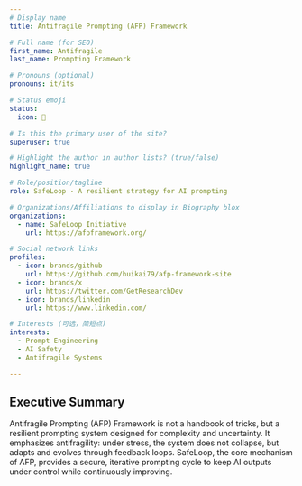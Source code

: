 ```yaml
---
# Display name
title: Antifragile Prompting (AFP) Framework

# Full name (for SEO)
first_name: Antifragile
last_name: Prompting Framework

# Pronouns (optional)
pronouns: it/its

# Status emoji
status:
  icon: 📄

# Is this the primary user of the site?
superuser: true

# Highlight the author in author lists? (true/false)
highlight_name: true

# Role/position/tagline
role: SafeLoop · A resilient strategy for AI prompting

# Organizations/Affiliations to display in Biography blox
organizations:
  - name: SafeLoop Initiative
    url: https://afpframework.org/

# Social network links
profiles:
  - icon: brands/github
    url: https://github.com/huikai79/afp-framework-site
  - icon: brands/x
    url: https://twitter.com/GetResearchDev
  - icon: brands/linkedin
    url: https://www.linkedin.com/

# Interests (可选，简短点)
interests:
  - Prompt Engineering
  - AI Safety
  - Antifragile Systems

---
```


## Executive Summary

Antifragile Prompting (AFP) Framework is not a handbook of tricks, but a resilient prompting system designed for complexity and uncertainty.
It emphasizes antifragility: under stress, the system does not collapse, but adapts and evolves through feedback loops.
SafeLoop, the core mechanism of AFP, provides a secure, iterative prompting cycle to keep AI outputs under control while continuously improving.
